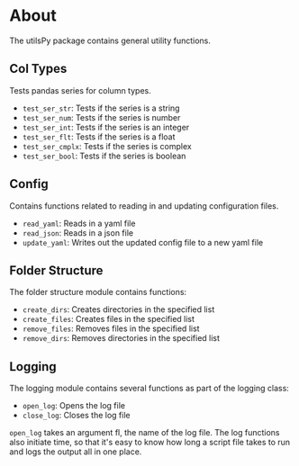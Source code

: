 # About

The utilsPy package contains general utility functions.

## Col Types

Tests pandas series for column types.

-   `test_ser_str`: Tests if the series is a string
-   `test_ser_num`: Tests if the series is number
-   `test_ser_int`: Tests if the series is an integer
-   `test_ser_flt`: Tests if the series is a float
-   `test_ser_cmplx`: Tests if the series is complex
-   `test_ser_bool`: Tests if the series is boolean

## Config

Contains functions related to reading in and updating configuration files.

-   `read_yaml`: Reads in a yaml file
-   `read_json`: Reads in a json file
-   `update_yaml`: Writes out the updated config file to a new yaml file

## Folder Structure

The folder structure module contains functions:

-   `create_dirs`: Creates directories in the specified list
-   `create_files`: Creates files in the specified list
-   `remove_files`: Removes files in the specified list
-   `remove_dirs`: Removes directories in the specified list

## Logging

The logging module contains several functions as part of the logging class:

-   `open_log`: Opens the log file
-   `close_log`: Closes the log file

`open_log` takes an argument fl, the name of the log file. The log functions also initiate time, so that it's easy to know how long a script file takes to run and logs the output all in one place.
